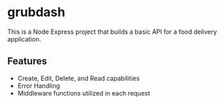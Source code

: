 ﻿# grubdash
 This is a Node Express project that builds a basic API for a food delivery application.

## Features
- Create, Edit, Delete, and Read capabilities
- Error Handling
- Middleware functions utilized in each request



 
 

